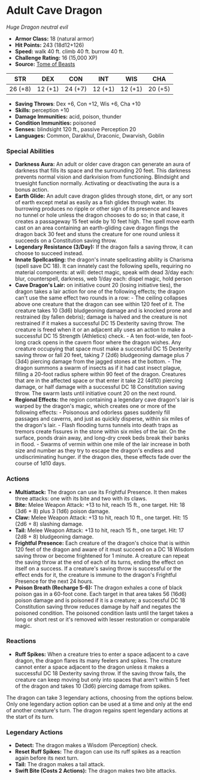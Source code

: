 # Adult Cave Dragon

*Huge* *Dragon* *neutral evil*

- **Armor Class:** 18 (natural armor)
- **Hit Points:** 243 (18d12+126)
- **Speed:** walk 40 ft. climb 40 ft. burrow 40 ft.
- **Challenge Rating:** 16 (15,000 XP)
- **Source:** [Tome of Beasts](https://koboldpress.com/kpstore/product/tome-of-beasts-for-5th-edition-print/)

| STR | DEX | CON | INT | WIS | CHA |
| --- | --- | --- | --- | --- | --- |
| 26 (+8) | 12 (+1) | 24 (+7) | 12 (+1) | 12 (+1) | 20 (+5) |

- **Saving Throws**: Dex +6, Con +12, Wis +6, Cha +10
- **Skills:** perception +10
- **Damage Immunities:** acid, poison, thunder
- **Condition Immunities:** poisoned
- **Senses:** blindsight 120 ft., passive Perception 20
- **Languages:** Common, Darakhul, Draconic, Dwarvish, Goblin
### Special Abilities
- **Darkness Aura:** An adult or older cave dragon can generate an aura of darkness that fills its space and the surrounding 20 feet. This darkness prevents normal vision and darkvision from functioning. Blindsight and truesight function normally. Activating or deactivating the aura is a bonus action.
- **Earth Glide:** An adult cave dragon glides through stone, dirt, or any sort of earth except metal as easily as a fish glides through water. Its burrowing produces no ripple or other sign of its presence and leaves no tunnel or hole unless the dragon chooses to do so; in that case, it creates a passageway 15 feet wide by 10 feet high. The spell move earth cast on an area containing an earth-gliding cave dragon flings the dragon back 30 feet and stuns the creature for one round unless it succeeds on a Constitution saving throw.
- **Legendary Resistance (3/Day):** If the dragon fails a saving throw, it can choose to succeed instead.
- **Innate Spellcasting:** the dragon's innate spellcasting ability is Charisma (spell save DC 18). It can innately cast the following spells, requiring no material components:  at will: detect magic, speak with dead  3/day each: blur, counterspell, darkness, web  1/day each: dispel magic, hold person
- **Cave Dragon's Lair:** on initiative count 20 (losing initiative ties), the dragon takes a lair action for one of the following effects; the dragon can't use the same effect two rounds in a row:  - The ceiling collapses above one creature that the dragon can see within 120 feet of it. The creature takes 10 (3d6) bludgeoning damage and is knocked prone and restrained (by fallen debris); damage is halved and the creature is not restrained if it makes a successful DC 15 Dexterity saving throw. The creature is freed when it or an adjacent ally uses an action to make a successful DC 15 Strength (Athletics) check.  - A ten foot-wide, ten foot-long crack opens in the cavern floor where the dragon wishes. Any creature occupying that space must make a successful DC 15 Dexterity saving throw or fall 20 feet, taking 7 (2d6) bludgeoning damage plus 7 (3d4) piercing damage from the jagged stones at the bottom.  - The dragon summons a swarm of insects as if it had cast insect plague, filling a 20-foot radius sphere within 90 feet of the dragon. Creatures that are in the affected space or that enter it take 22 (4d10) piercing damage, or half damage with a successful DC 18 Constitution saving throw. The swarm lasts until initiative count 20 on the next round.
- **Regional Effects:** the region containing a legendary cave dragon's lair is warped by the dragon's magic, which creates one or more of the following effects:  - Poisonous and odorless gases suddenly fill passages and caverns, and just as quickly disperse, within six miles of the dragon's lair.  - Flash flooding turns tunnels into death traps as tremors create fissures in the stone within six miles of the lair. On the surface, ponds drain away, and long-dry creek beds break their banks in flood.  - Swarms of vermin within one mile of the lair increase in both size and number as they try to escape the dragon's endless and undiscriminating hunger.  if the dragon dies, these effects fade over the course of 1d10 days.
### Actions
- **Multiattack:** The dragon can use its Frightful Presence. It then makes three attacks: one with its bite and two with its claws.
- **Bite:** Melee Weapon Attack: +13 to hit, reach 15 ft., one target. Hit: 18 (3d6 + 8) plus 3 (1d6) poison damage.
- **Claw:** Melee Weapon Attack: +13 to hit, reach 10 ft., one target. Hit: 15 (2d6 + 8) slashing damage.
- **Tail:** Melee Weapon Attack: +13 to hit, reach 15 ft., one target. Hit: 17 (2d8 + 8) bludgeoning damage.
- **Frightful Presence:** Each creature of the dragon's choice that is within 120 feet of the dragon and aware of it must succeed on a DC 18 Wisdom saving throw or become frightened for 1 minute. A creature can repeat the saving throw at the end of each of its turns, ending the effect on itself on a success. If a creature's saving throw is successful or the effect ends for it, the creature is immune to the dragon's Frightful Presence for the next 24 hours.
- **Poison Breath (Recharge 5-6):** The dragon exhales a cone of black poison gas in a 60-foot cone. Each target in that area takes 56 (16d6) poison damage and is poisoned if it is a creature; a successful DC 18 Constitution saving throw reduces damage by half and negates the poisoned condition. The poisoned condition lasts until the target takes a long or short rest or it's removed with lesser restoration or comparable magic.
### Reactions
- **Ruff Spikes:** When a creature tries to enter a space adjacent to a cave dragon, the dragon flares its many feelers and spikes. The creature cannot enter a space adjacent to the dragon unless it makes a successful DC 18 Dexterity saving throw. If the saving throw fails, the creature can keep moving but only into spaces that aren't within 5 feet of the dragon and takes 10 (3d6) piercing damage from spikes.

The dragon can take 3 legendary actions, choosing from the options below. Only one legendary action option can be used at a time and only at the end of another creature's turn. The dragon regains spent legendary actions at the start of its turn.
### Legendary Actions
- **Detect:** The dragon makes a Wisdom (Perception) check.
- **Reset Ruff Spikes:** The dragon can use its ruff spikes as a reaction again before its next turn.
- **Tail:** The dragon makes a tail attack.
- **Swift Bite (Costs 2 Actions):** The dragon makes two bite attacks.
